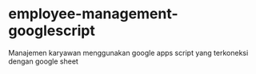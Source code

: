 # employee-management-googlescript
Manajemen karyawan menggunakan google apps script yang terkoneksi dengan google sheet
